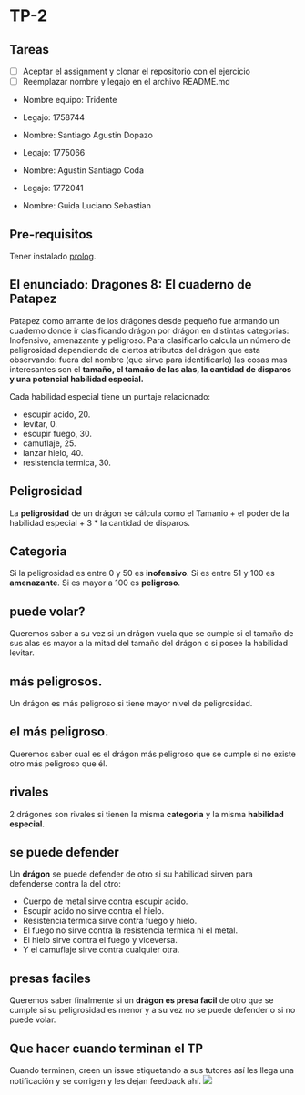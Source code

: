# TP-2

## Tareas

- [ ] Aceptar el assignment y clonar el repositorio con el ejercicio
- [ ] Reemplazar nombre y legajo en el archivo README.md

- Nombre equipo: Tridente

- Legajo: 1758744 
- Nombre: Santiago Agustin Dopazo

- Legajo: 1775066
- Nombre: Agustin Santiago Coda

- Legajo: 1772041
- Nombre: Guida Luciano Sebastian

## Pre-requisitos

Tener instalado [prolog](https://github.com/pdep-utn/enunciados-miercoles-noche/blob/master/pages/prolog/entorno.md).

## El enunciado: Dragones 8: El cuaderno de Patapez

Patapez como amante de los drágones desde pequeño fue armando un cuaderno donde ir clasificando drágon por drágon en distintas categorias: Inofensivo, amenazante y peligroso.
Para clasificarlo calcula un número de peligrosidad dependiendo de ciertos atributos del drágon que esta observando: fuera del nombre (que sirve para identificarlo) las cosas mas interesantes son el **tamaño, el tamaño de las alas, la cantidad de disparos y una potencial habilidad especial.**

Cada habilidad especial tiene un puntaje relacionado:
- escupir acido, 20.
- levitar, 0.
- escupir fuego, 30.
- camuflaje, 25.
- lanzar hielo, 40.
- resistencia termica, 30.

## Peligrosidad

La **peligrosidad** de un drágon se cálcula como el Tamanio + el poder de la habilidad especial + 3 * la cantidad de disparos.

## Categoria
Si la peligrosidad es entre 0 y 50 es **inofensivo**.
Si es entre 51 y 100 es **amenazante**.
Si es mayor a 100 es **peligroso**.

## puede volar?
Queremos saber a su vez si un drágon vuela que se cumple si el tamaño de sus alas es mayor a la mitad del tamaño del drágon o si posee la habilidad levitar.

## más peligrosos.
Un drágon es más peligroso si tiene mayor nivel de peligrosidad.

## el más peligroso.
Queremos saber cual es el drágon más peligroso que se cumple si no existe otro más peligroso que él.

## rivales
2 drágones son rivales si tienen la misma **categoria** y la misma **habilidad especial**.

## se puede defender 
Un **drágon** se puede defender de otro si su habilidad  sirven para defenderse contra la del otro:
- Cuerpo de metal sirve contra escupir acido.
- Escupir acido no sirve contra el hielo.
- Resistencia termica sirve contra fuego y hielo.
- El fuego no sirve contra la resistencia termica ni el metal.
- El hielo sirve contra el fuego y viceversa.
- Y el camuflaje sirve contra cualquier otra.

## presas faciles
Queremos saber finalmente si un **drágon es presa facil** de otro que se cumple si su peligrosidad es menor y a su vez no se puede defender o si no puede volar.
## Que hacer cuando terminan el TP

Cuando terminen, creen un issue etiquetando a sus tutores así les llega una notificación y se corrigen y les dejan feedback ahí.
![](https://i.imgur.com/ypeXpBw.gif)
